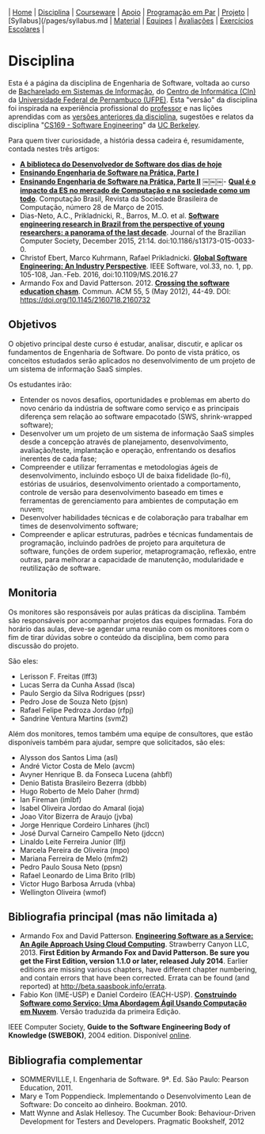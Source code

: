 | [Home](https://github.com/vinicius3w/if977) | [Disciplina](/pages/disciplina.md) | [Courseware](/pages/courseware.md) | [Apoio](/pages/apoio.md) | [Programação em Par](/pages/pairprogramming.md) | [Projeto](/pages/projeto.md) | [Syllabus](/pages/syllabus.md | [Material](/pages/material.md) | [Equipes](/pages/equipes.md) | [Avaliações](/pages/avaliacoes.md) | [Exercícios Escolares](/pages/exerciciosescolares.md) |

# Disciplina

Esta é a página da disciplina de Engenharia de Software, voltada ao curso de [Bacharelado em Sistemas de Informação](http://www2.cin.ufpe.br/site/secao.php?s=2&c=26), do [Centro de Informática (CIn)](http://wwww.cin.ufpe.br/) da [Universidade Federal de Pernambuco (UFPE)](http://www.ufpe.br). Esta "versão" da disciplina foi inspirada na experiência profissional do [professor](http://www.vinicius3w.com) e nas lições aprendidas com as [versões anteriores da disciplina](https://sites.google.com/a/cin.ufpe.br/if682/sistemas-de-informacao), sugestões e relatos da disciplina "[CS169 - Software Engineering](http://www.saasbook.info/)" da [UC Berkeley](http://www.berkeley.edu/).

Para quem tiver curiosidade, a história dessa cadeira é, resumidamente, contada nestes três artigos:

- **[A biblioteca do Desenvolvedor de Software dos dias de hoje](http://vinicius3w.com/education/a-biblioteca-do-desenvolvedor-de-software-dos-dias-de-hoje/)**
- **[Ensinando Engenharia de Software na Prática, Parte I](http://vinicius3w.com/education/ensinando-engenharia-de-software-na-pratica-parte-i/)**
- **[Ensinando Engenharia de Software na Prática, Parte II](http://vinicius3w.com/education/ensinando-engenharia-de-software-na-pratica-parte-ii/)**
￼￼￼- **[Qual é o impacto da ES no mercado de Computação e na sociedade como um todo](https://drive.google.com/file/d/0Bxt1VZoj3lGuazhWM19CenlucUU/view?usp=sharing)**. Computação Brasil, Revista da Sociedade Brasileira de Computação, número 28 de Março de 2015.
- Dias-Neto, A.C., Prikladnicki, R., Barros, M..O. et al. **[Software engineering research in Brazil from the perspective of young researchers: a panorama of the last decade](https://doi.org/10.1186/s13173-015-0033-0)**. Journal of the Brazilian Computer Society, December 2015, 21:14. doi:10.1186/s13173-015-0033-0.
- Christof Ebert, Marco Kuhrmann, Rafael Prikladnicki. **[Global Software Engineering: An Industry Perspective](https://www.computer.org/csdl/mags/so/2016/01/mso2016010105-abs.html)**. IEEE Software, vol.33, no. 1, pp. 105-108, Jan.-Feb. 2016, doi:10.1109/MS.2016.27
- Armando Fox and David Patterson. 2012. **[Crossing the software education chasm](http://bit.ly/1b9QbFj)**. Commun. ACM 55, 5 (May 2012), 44-49. DOI: <https://doi.org/10.1145/2160718.2160732>

## Objetivos

O objetivo principal deste curso é estudar, analisar, discutir, e aplicar os fundamentos de Engenharia de Software. Do ponto de vista prático, os conceitos estudados serão aplicados no desenvolvimento de um projeto de um sistema de informação SaaS simples.

Os estudantes irão:
- Entender os novos desafios, oportunidades e problemas em aberto do novo cenário da indústria de software como serviço e as principais diferença sem relação ao software empacotado (SWS, shrink-wrapped software);
- Desenvolver um um projeto de um sistema de informação SaaS simples desde a concepção através de planejamento, desenvolvimento, avaliação/teste, implantação e operação, enfrentando os desafios inerentes de cada fase;
- Compreender e utilizar ferramentas e metodologias ágeis de desenvolvimento, incluindo esboço UI de baixa fidelidade (lo-fi), estórias de usuários, desenvolvimento orientado a comportamento, controle de versão para desenvolvimento baseado em times e ferramentas de gerenciamento para ambientes de computação em nuvem;
- Desenvolver habilidades técnicas e de colaboração para trabalhar em times de desenvolvimento software;
- Compreender e aplicar estruturas, padrões e técnicas fundamentais de programação, incluindo padrões de projeto para arquitetura de software, funções de ordem superior, metaprogramação, reflexão, entre outras, para melhorar a capacidade de manutenção, modularidade e reutilização de software.

## Monitoria

Os monitores são responsáveis por aulas práticas da disciplina. Também são responsáveis por acompanhar projetos das equipes formadas. Fora do horário das aulas, deve-se agendar uma reunião com os monitores com o fim de tirar dúvidas sobre o conteúdo da disciplina, bem como para discussão do projeto.

São eles:

- Lerisson F. Freitas (lff3)
- Lucas Serra da Cunha Assad (lsca)
- Paulo Sergio da Silva Rodrigues (pssr)
- Pedro Jose de Souza Neto (pjsn)
- Rafael Felipe Pedroza Jordao (rfpj)
- Sandrine Ventura Martins (svm2)

Além dos monitores, temos também uma equipe de consultores, que estão disponíveis também para ajudar, sempre que solicitados, são eles:

- Alysson dos Santos Lima (asl)
- André Victor Costa de Melo (avcm)
- Avyner Henrique B. da Fonseca Lucena (ahbfl)
- Denio Batista Brasileiro Bezerra (dbbb)
- Hugo Roberto de Melo Daher (hrmd)
- Ian Fireman (imlbf)
- Isabel Oliveira Jordao do Amaral (ioja)
- Joao Vitor Bizerra de Araujo (jvba)
- Jorge Henrique Cordeiro Linhares (jhcl)
- José Durval Carneiro Campello Neto (jdccn)
- Linaldo Leite Ferreira Junior (llfj)
- Marcela Pereira de Oliveira (mpo)
- Mariana Ferreira de Melo (mfm2)
- Pedro Paulo Sousa Neto (ppsn)
- Rafael Leonardo de Lima Brito (rllb)
- Victor Hugo Barbosa Arruda (vhba)
- Wellington Oliveira (wmof)

## Bibliografia principal  (mas não limitada a)

- Armando Fox and David Patterson. **[Engineering Software as a Service: An Agile Approach Using Cloud Computing](http://saasbook.info/)**. Strawberry Canyon LLC, 2013. **First Edition by Armando Fox and David Patterson. Be sure you get the First Edition, version 1.1.0 or later, released July 2014**. Earlier editions are missing various chapters, have different chapter numbering, and contain errors that have been corrected. Errata can be found (and reported) at <http://beta.saasbook.info/errata>.
- Fabio Kon (IME-USP) e Daniel Cordeiro (EACH-USP). **[Construindo Software como Serviço: Uma Abordagem Ágil Usando Computação em Nuvem](http://br.saasbook.info/)**. Versão traduzida da primeira Edição. 

IEEE Computer Society, **Guide to the Software Engineering Body of Knowledge (SWEBOK)**, 2004 edition. Disponível [online](http://www.computer.org/portal/web/swebok).

## Bibliografia complementar

- SOMMERVILLE, I. Engenharia de Software. 9ª. Ed. São Paulo: Pearson Education, 2011.
- Mary e Tom Poppendieck. Implementando o Desenvolvimento Lean de Software: Do conceito ao dinheiro. Bookman. 2010.
- Matt Wynne and Aslak Hellesoy. The Cucumber Book: Behaviour-Driven Development for Testers and Developers. Pragmatic Bookshelf, 2012
